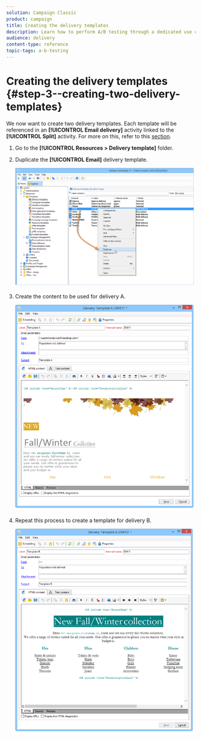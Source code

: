 ```yaml
---
solution: Campaign Classic
product: campaign
title: Creating the delivery templates
description: Learn how to perform A/B testing through a dedicated use case.
audience: delivery
content-type: reference
topic-tags: a-b-testing
---
```


# Creating the delivery templates {#step-3--creating-two-delivery-templates}

We now want to create two delivery templates. Each template will be referenced in an **[!UICONTROL Email delivery]** activity linked to the **[!UICONTROL Split]** activity. For more on this, refer to this [section](../../delivery/using/about-templates.md).

1. Go to the **[!UICONTROL Resources > Delivery template]** folder.
1. Duplicate the **[!UICONTROL Email]** delivery template.

   ![](assets/use_case_abtesting_deliverymodel_001.png)

1. Create the content to be used for delivery A.

   ![](assets/use_case_abtesting_deliverymodel_002.png)

1. Repeat this process to create a template for delivery B.

   ![](assets/use_case_abtesting_deliverymodel_003.png)
